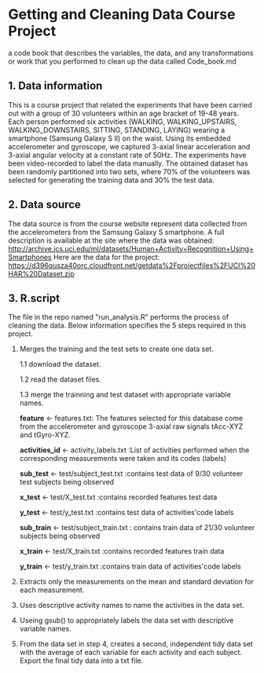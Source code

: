 

# Getting and Cleaning Data Course Project

a code book that describes the variables, the data, and any
transformations or work that you performed to clean up the data called
Code_book.md

## 1. Data information

This is a course project that related the experiments that have been
carried out with a group of 30 volunteers within an age bracket of 19-48
years. Each person performed six activities (WALKING, WALKING_UPSTAIRS,
WALKING_DOWNSTAIRS, SITTING, STANDING, LAYING) wearing a smartphone
(Samsung Galaxy S II) on the waist. Using its embedded accelerometer and
gyroscope, we captured 3-axial linear acceleration and 3-axial angular
velocity at a constant rate of 50Hz. The experiments have been
video-recorded to label the data manually. The obtained dataset has been
randomly partitioned into two sets, where 70% of the volunteers was
selected for generating the training data and 30% the test data.

## 2. Data source

The data source is from the course website represent data collected from
the accelerometers from the Samsung Galaxy S smartphone. A full
description is available at the site where the data was obtained:
<http://archive.ics.uci.edu/ml/datasets/Human+Activity+Recognition+Using+Smartphones>
Here are the data for the project:
<https://d396qusza40orc.cloudfront.net/getdata%2Fprojectfiles%2FUCI%20HAR%20Dataset.zip>

## 3. R.script

The file in the repo named "run_analysis.R" performs the process of
cleaning the data. Below information specifies the 5 steps required in
this project.

1.  Merges the training and the test sets to create one data set.

    1.1 download the dataset.

    1.2 read the dataset files.

    1.3 merge the trainning and test dataset with appropriate variable
    names.

    **feature** \<- features.txt: The features selected for this
    database come from the accelerometer and gyroscope 3-axial raw
    signals tAcc-XYZ and tGyro-XYZ.

    **activities_id** \<- activity_labels.txt :List of activities performed
    when the corresponding measurements were taken and its codes
    (labels)

    **sub_test** \<- test/subject_test.txt :contains test data of
    9/30 volunteer test subjects being observed

    **x_test** \<- test/X_test.txt :contains recorded features test data

    **y_test** \<- test/y_test.txt :contains test data of
    activities'code labels

    **sub_train** \<- test/subject_train.txt : contains train data
    of 21/30 volunteer subjects being observed

    **x_train** \<- test/X_train.txt :contains recorded features train
    data

    **y_train** \<- test/y_train.txt :contains train data of
    activities'code labels

2.  Extracts only the measurements on the mean and standard deviation
    for each measurement.

3.  Uses descriptive activity names to name the activities in the data
    set.

4.  Useing gsub() to appropriately labels the data set with descriptive
    variable names.

5.  From the data set in step 4, creates a second, independent tidy data
    set with the average of each variable for each activity and each
    subject. Export the final tidy data into a txt file.
